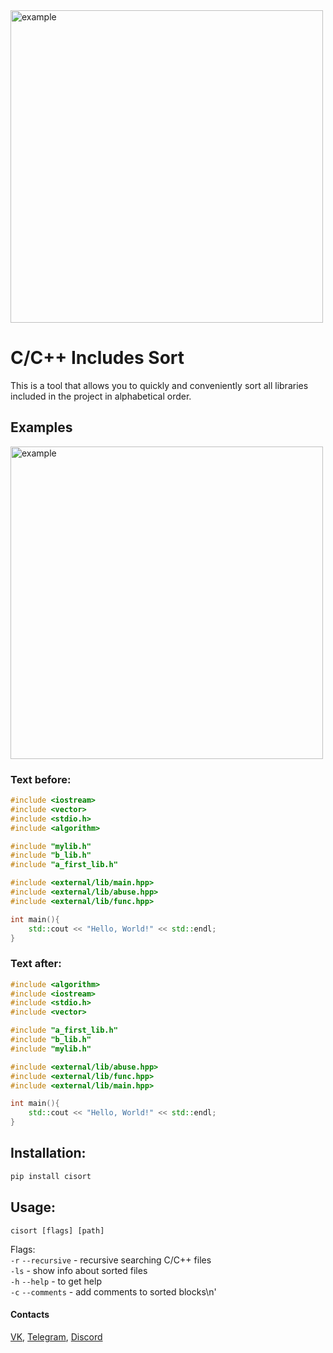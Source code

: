 <img src="https://i.imgur.com/LsH6pj8.gif" alt="example" width="500"/>

# C/С++ Includes Sort

This is a tool that allows you to quickly and
conveniently sort all libraries included in the project in
alphabetical order.

## Examples
<img src="https://i.imgur.com/GLgtBDH.gif" alt="example" width="500"/>

### Text before:
```c++
#include <iostream>
#include <vector>
#include <stdio.h>
#include <algorithm>

#include "mylib.h"
#include "b_lib.h"
#include "a_first_lib.h"

#include <external/lib/main.hpp>
#include <external/lib/abuse.hpp>
#include <external/lib/func.hpp>

int main(){
	std::cout << "Hello, World!" << std::endl;
}
```
### Text after:
```c++
#include <algorithm>
#include <iostream>
#include <stdio.h>
#include <vector>

#include "a_first_lib.h"
#include "b_lib.h"
#include "mylib.h"

#include <external/lib/abuse.hpp>
#include <external/lib/func.hpp>
#include <external/lib/main.hpp>

int main(){
	std::cout << "Hello, World!" << std::endl;
}
```

## Installation:

```python
pip install cisort
```

## Usage:
```cisort [flags] [path]```

Flags:\
        `-r` `--recursive` - recursive searching C/C++ files\
        `-ls` - show info about sorted files\
        `-h` `--help` - to get help\
        `-c` `--comments` - add comments to sorted blocks\n'



#### Contacts

[VK][1], [Telegram][2], [Discord][3]

[1]: https://vk.com/pavel.cmake
[2]: https://t.me/pavel_cpp
[3]: https://discordapp.com/users/427479608321900545/
